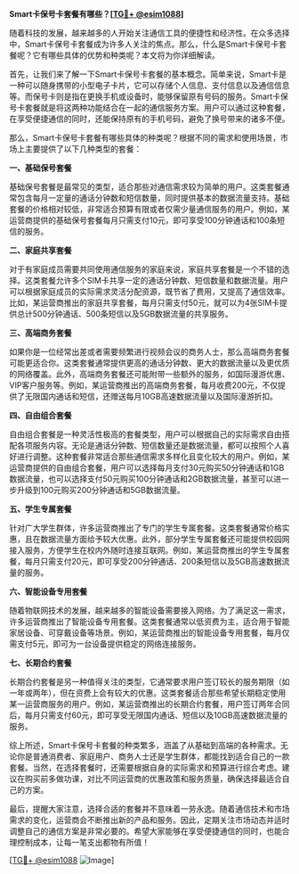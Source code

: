 **Smart卡保号卡套餐有哪些？[[TG💪+ @esim1088](https://t.me/s/esim1088)]**

随着科技的发展，越来越多的人开始关注通信工具的便捷性和经济性。在众多选择中，Smart卡保号卡套餐成为许多人关注的焦点。那么，什么是Smart卡保号卡套餐呢？它有哪些具体的优势和种类呢？本文将为你详细解读。

首先，让我们来了解一下Smart卡保号卡套餐的基本概念。简单来说，Smart卡是一种可以随身携带的小型电子卡片，它可以存储个人信息、支付信息以及通信信息等。而保号卡则是指在更换手机或设备时，能够保留原有号码的服务。Smart卡保号卡套餐就是将这两种功能结合在一起的通信服务方案。用户可以通过这种套餐，在享受便捷通信的同时，还能保持原有的手机号码，避免了换号带来的诸多不便。

那么，Smart卡保号卡套餐有哪些具体的种类呢？根据不同的需求和使用场景，市场上主要提供了以下几种类型的套餐：

**一、基础保号套餐**

基础保号套餐是最常见的类型，适合那些对通信需求较为简单的用户。这类套餐通常包含每月一定量的通话分钟数和短信数量，同时提供基本的数据流量支持。基础套餐的价格相对较低，非常适合预算有限或者仅需少量通信服务的用户。例如，某运营商提供的基础保号套餐每月只需支付10元，即可享受100分钟通话和100条短信的服务。

**二、家庭共享套餐**

对于有家庭成员需要共同使用通信服务的家庭来说，家庭共享套餐是一个不错的选择。这类套餐允许多个SIM卡共享一定的通话分钟数、短信数量和数据流量。用户可以根据家庭成员的实际需求灵活分配资源，既节省了费用，又提高了通信效率。比如，某运营商推出的家庭共享套餐，每月只需支付50元，就可以为4张SIM卡提供总计500分钟通话、500条短信以及5GB数据流量的共享服务。

**三、高端商务套餐**

如果你是一位经常出差或者需要频繁进行视频会议的商务人士，那么高端商务套餐可能更适合你。这类套餐通常提供更高的通话分钟数、更大的数据流量以及更优质的网络覆盖。此外，高端商务套餐还可能附带一些额外的服务，如国际漫游优惠、VIP客户服务等。例如，某运营商推出的高端商务套餐，每月收费200元，不仅提供了无限国内通话和短信，还赠送每月10GB高速数据流量以及国际漫游折扣。

**四、自由组合套餐**

自由组合套餐是一种灵活性极高的套餐类型，用户可以根据自己的实际需求自由搭配各项服务内容。无论是通话分钟数、短信数量还是数据流量，都可以按照个人喜好进行调整。这种套餐非常适合那些通信需求多样化且变化较大的用户。例如，某运营商提供的自由组合套餐，用户可以选择每月支付30元购买50分钟通话和1GB数据流量，也可以选择支付50元购买100分钟通话和2GB数据流量，甚至可以进一步升级到100元购买200分钟通话和5GB数据流量。

**五、学生专属套餐**

针对广大学生群体，许多运营商推出了专门的学生专属套餐。这类套餐通常价格实惠，且在数据流量方面给予较大优惠。此外，部分学生专属套餐还可能提供校园网接入服务，方便学生在校内外随时连接互联网。例如，某运营商推出的学生专属套餐，每月只需支付20元，即可享受200分钟通话、200条短信以及5GB高速数据流量的服务。

**六、智能设备专用套餐**

随着物联网技术的发展，越来越多的智能设备需要接入网络。为了满足这一需求，许多运营商推出了智能设备专用套餐。这类套餐通常以低资费为主，适合用于智能家居设备、可穿戴设备等场景。例如，某运营商推出的智能设备专用套餐，每月仅需支付5元，即可为一台设备提供稳定的网络连接服务。

**七、长期合约套餐**

长期合约套餐是另一种值得关注的类型，它通常要求用户签订较长的服务期限（如一年或两年），但在资费上会有较大的优惠。这类套餐适合那些希望长期稳定使用某一运营商服务的用户。例如，某运营商推出的长期合约套餐，用户签订两年合同后，每月只需支付60元，即可享受无限国内通话、短信以及10GB高速数据流量的服务。

综上所述，Smart卡保号卡套餐的种类繁多，涵盖了从基础到高端的各种需求。无论你是普通消费者、家庭用户、商务人士还是学生群体，都能找到适合自己的一款套餐。当然，在选择套餐时，还需要根据自身的实际需求和预算进行综合考虑。建议在购买前多做功课，对比不同运营商的优惠政策和服务质量，确保选择最适合自己的方案。

最后，提醒大家注意，选择合适的套餐并不意味着一劳永逸。随着通信技术和市场需求的变化，运营商会不断推出新的产品和服务。因此，定期关注市场动态并适时调整自己的通信方案是非常必要的。希望大家能够在享受便捷通信的同时，也能合理控制成本，让每一笔支出都物有所值！

[[TG💪+ @esim1088](https://t.me/s/esim1088) ![Image](https://i.postimg.cc/4NQfJmqS/Snipaste-2025-05-13-00-14-12.png)]